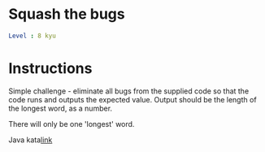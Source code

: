 # Squash the bugs

```yaml
Level : 8 kyu
```

# Instructions
Simple challenge - eliminate all bugs from the supplied code so that the code runs and outputs the expected value. Output should be the length of the longest word, as a number.

There will only be one 'longest' word.

Java kata[link](https://www.codewars.com/kata/56f173a35b91399a05000cb7/train/java)